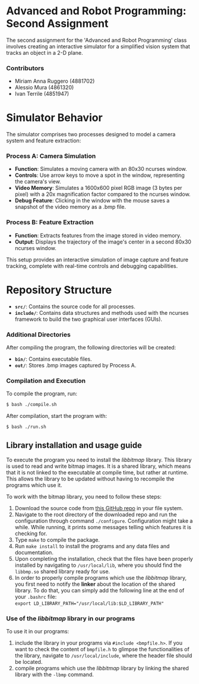 # Advanced and Robot Programming: Second Assignment
The second assignment for the 'Advanced and Robot Programming' class involves creating an interactive simulator for a simplified vision system that tracks an object in a 2-D plane.

### Contributors

- Miriam Anna Ruggero (4881702)
- Alessio Mura (4861320)
- Ivan Terrile (4851947)

# Simulator Behavior
The simulator comprises two processes designed to model a camera system and feature extraction:

### Process A: Camera Simulation

- **Function**: Simulates a moving camera with an 80x30 ncurses window.
- **Controls**: Use arrow keys to move a spot in the window, representing the camera's view.
- **Video Memory**: Simulates a 1600x600 pixel RGB image (3 bytes per pixel) with a 20x magnification factor compared to the ncurses window.
- **Debug Feature**: Clicking in the window with the mouse saves a snapshot of the video memory as a .bmp file.

### Process B: Feature Extraction

- **Function**: Extracts features from the image stored in video memory.
- **Output**: Displays the trajectory of the image's center in a second 80x30 ncurses window.

This setup provides an interactive simulation of image capture and feature tracking, complete with real-time controls and debugging capabilities.

# Repository Structure

- **`src/`**: Contains the source code for all processes.
- **`include/`**: Contains data structures and methods used with the ncurses framework to build the two graphical user interfaces (GUIs).

### Additional Directories

After compiling the program, the following directories will be created:

- **`bin/`**: Contains executable files.
- **`out/`**: Stores .bmp images captured by Process A.

### Compilation and Execution

To compile the program, run:

```bash
$ bash ./compile.sh
```
After compilation, start the program with:
```bash
$ bash ./run.sh
```

## Library installation and usage guide 
To execute the program you need to install the *libbitmap* library. This library is used to read and write bitmap images. It is a shared library, which means that it is not linked to the executable at compile time, but rather at runtime. This allows the library to be updated without having to recompile the programs which use it.

To work with the bitmap library, you need to follow these steps:
1. Download the source code from [this GitHub repo](https://github.com/draekko/libbitmap.git) in your file system.
2. Navigate to the root directory of the downloaded repo and run the configuration through command ```./configure```. Configuration might take a while.  While running, it prints some messages telling which features it is checking for.
3. Type ```make``` to compile the package.
4. Run ```make install``` to install the programs and any data files and documentation.
5. Upon completing the installation, check that the files have been properly installed by navigating to ```/usr/local/lib```, where you should find the ```libbmp.so``` shared library ready for use.
6. In order to properly compile programs which use the *libbitmap* library, you first need to notify the **linker** about the location of the shared library. To do that, you can simply add the following line at the end of your ```.bashrc``` file:      
```export LD_LIBRARY_PATH="/usr/local/lib:$LD_LIBRARY_PATH"```

### Use of the *libbitmap* library in our programs
To use it in our programs:
1. include the library in your programs via ```#include <bmpfile.h>```. If you want to check the content of ```bmpfile.h``` to glimpse the functionalities of the library, navigate to ```/usr/local/include```, where the header file should be located.
2. compile programs which use the *libbitmap* library by linking the shared library with the ```-lbmp``` command.     
